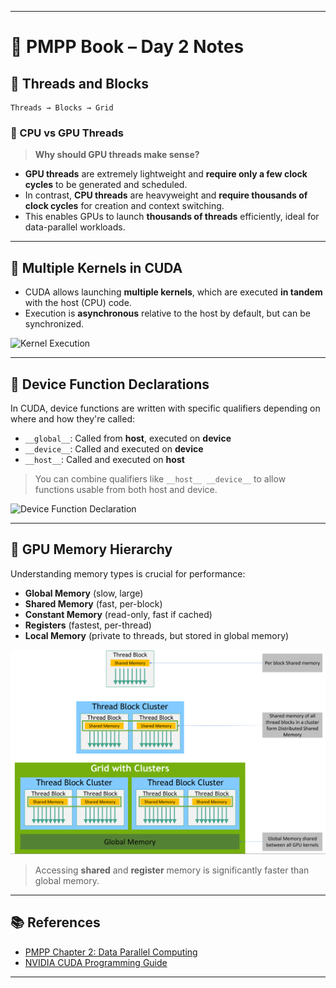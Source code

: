 
---

# 📘 PMPP Book – Day 2 Notes

## 🧵 Threads and Blocks

```
Threads → Blocks → Grid
```

### 🔄 CPU vs GPU Threads

> **Why should GPU threads make sense?**

* **GPU threads** are extremely lightweight and **require only a few clock cycles** to be generated and scheduled.
* In contrast, **CPU threads** are heavyweight and **require thousands of clock cycles** for creation and context switching.
* This enables GPUs to launch **thousands of threads** efficiently, ideal for data-parallel workloads.

---

## 🔁 Multiple Kernels in CUDA

* CUDA allows launching **multiple kernels**, which are executed **in tandem** with the host (CPU) code.
* Execution is **asynchronous** relative to the host by default, but can be synchronized.

![Kernel Execution](https://github.com/user-attachments/assets/1d230ca7-b5a9-40b0-9106-6fdfcf14c47b)

---

## 🔧 Device Function Declarations

In CUDA, device functions are written with specific qualifiers depending on where and how they're called:

* `__global__`: Called from **host**, executed on **device**
* `__device__`: Called and executed on **device**
* `__host__`: Called and executed on **host**

> You can combine qualifiers like `__host__ __device__` to allow functions usable from both host and device.

![Device Function Declaration](https://github.com/user-attachments/assets/4aa080b7-af9f-4d6a-8e1d-d36769b99703)

---

## 🧠 GPU Memory Hierarchy

Understanding memory types is crucial for performance:

* **Global Memory** (slow, large)
* **Shared Memory** (fast, per-block)
* **Constant Memory** (read-only, fast if cached)
* **Registers** (fastest, per-thread)
* **Local Memory** (private to threads, but stored in global memory)

![GPU Memory Hierarchy](image.png)

> Accessing **shared** and **register** memory is significantly faster than global memory.

---

## 📚 References

* [PMPP Chapter 2: Data Parallel Computing](https://github.com/R100001/Programming-Massively-Parallel-Processors/tree/master/Chapters/Ch02%20-%20Data%20Parallel%20Computing)
* [NVIDIA CUDA Programming Guide](https://docs.nvidia.com/cuda/cuda-c-programming-guide/#programming-model)

---

